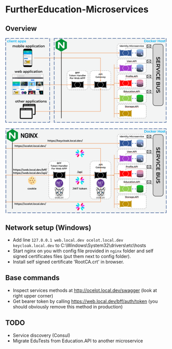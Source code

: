 # FurtherEducation-Microservices
## Overview

![alt text](about/overview_1.png)  

![alt text](about/overview_2.png)  

## Network setup (Windows)
* Add line `127.0.0.1 web.local.dev ocelot.local.dev keycloak.local.dev` to C:\Windows\System32\drivers\etc\hosts
* Start nginx on you with config file provided in `nginx` folder and self signed certificates files (put them next to config folder).
* Install self signed certificate 'RootCA.crt' in browser.

## Base commands
* Inspect services methods at http://ocelot.local.dev/swagger (look at right upper corner)
* Get bearer token by calling https://web.local.dev/bff/auth/token (you should obviously remove this method in production)

## TODO
* Service discovery (Consul)
* Migrate EduTests from Education.API to another microservice
